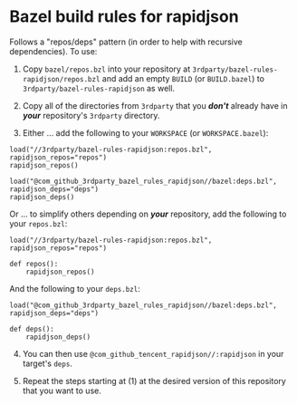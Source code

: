 # Bazel build rules for rapidjson

Follows a "repos/deps" pattern (in order to help with recursive dependencies). To use:

1. Copy `bazel/repos.bzl` into your repository at `3rdparty/bazel-rules-rapidjson/repos.bzl` and add an empty `BUILD` (or `BUILD.bazel`) to `3rdparty/bazel-rules-rapidjson` as well.

2. Copy all of the directories from `3rdparty` that you ***don't*** already have in ***your*** repository's `3rdparty` directory.

3. Either ... add the following to your `WORKSPACE` (or `WORKSPACE.bazel`):

```bazel
load("//3rdparty/bazel-rules-rapidjson:repos.bzl", rapidjson_repos="repos")
rapidjson_repos()

load("@com_github_3rdparty_bazel_rules_rapidjson//bazel:deps.bzl", rapidjson_deps="deps")
rapidjson_deps()
```

Or ... to simplify others depending on ***your*** repository, add the following to your `repos.bzl`:

```bazel
load("//3rdparty/bazel-rules-rapidjson:repos.bzl", rapidjson_repos="repos")

def repos():
    rapidjson_repos()
```

And the following to your `deps.bzl`:

```bazel
load("@com_github_3rdparty_bazel_rules_rapidjson//bazel:deps.bzl", rapidjson_deps="deps")

def deps():
    rapidjson_deps()
```

4. You can then use `@com_github_tencent_rapidjson//:rapidjson` in your target's `deps`.

5. Repeat the steps starting at (1) at the desired version of this repository that you want to use.


